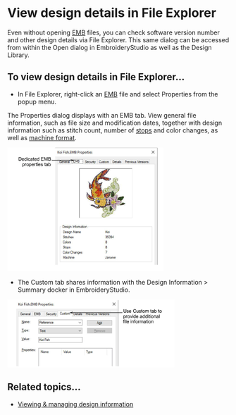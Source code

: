# View design details in File Explorer

Even without opening [EMB](../../glossary/glossary) files, you can check software version number and other design details via File Explorer. This same dialog can be accessed from within the Open dialog in EmbroideryStudio as well as the Design Library.

## To view design details in File Explorer...

- In File Explorer, right-click an [EMB](../../glossary/glossary) file and select Properties from the popup menu.

The Properties dialog displays with an EMB tab. View general file information, such as file size and modification dates, together with design information such as stitch count, number of [stops](../../glossary/glossary) and color changes, as well as [machine format](../../glossary/glossary).

![view00126.png](assets/view00126.png)

- The Custom tab shares information with the Design Information > Summary docker in EmbroideryStudio.

![view00129.png](assets/view00129.png)

## Related topics...

- [Viewing & managing design information](../../Management/manage_designs/Viewing_managing_design_information)

